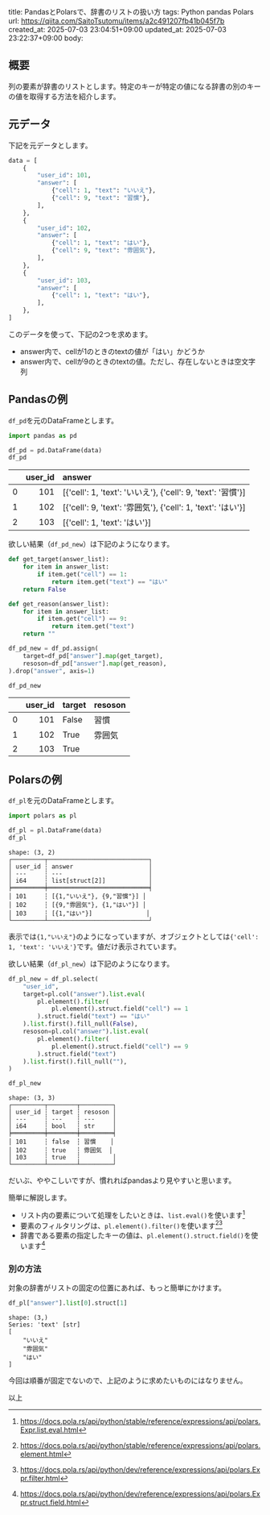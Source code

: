 title: PandasとPolarsで、辞書のリストの扱い方
tags: Python pandas Polars
url: https://qiita.com/SaitoTsutomu/items/a2c491207fb41b045f7b
created_at: 2025-07-03 23:04:51+09:00
updated_at: 2025-07-03 23:22:37+09:00
body:

## 概要

列の要素が辞書のリストとします。特定のキーが特定の値になる辞書の別のキーの値を取得する方法を紹介します。

## 元データ

下記を元データとします。

```python
data = [
    {
        "user_id": 101,
        "answer": [
            {"cell": 1, "text": "いいえ"},
            {"cell": 9, "text": "習慣"},
        ],
    },
    {
        "user_id": 102,
        "answer": [
            {"cell": 1, "text": "はい"},
            {"cell": 9, "text": "雰囲気"},
        ],
    },
    {
        "user_id": 103,
        "answer": [
            {"cell": 1, "text": "はい"},
        ],
    },
]
```

このデータを使って、下記の2つを求めます。

* answer内で、cellが1のときのtextの値が「はい」かどうか
* answer内で、cellが9のときのtextの値。ただし、存在しないときは空文字列

## Pandasの例

`df_pd`を元のDataFrameとします。

```python
import pandas as pd

df_pd = pd.DataFrame(data)
df_pd
```

|    |   user_id | answer                                                       |
|---:|----------:|:-------------------------------------------------------------|
|  0 |       101 | [{'cell': 1, 'text': 'いいえ'}, {'cell': 9, 'text': '習慣'}] |
|  1 |       102 | [{'cell': 9, 'text': '雰囲気'}, {'cell': 1, 'text': 'はい'}] |
|  2 |       103 | [{'cell': 1, 'text': 'はい'}]                                |

欲しい結果（`df_pd_new`）は下記のようになります。

```python
def get_target(answer_list):
    for item in answer_list:
        if item.get("cell") == 1:
            return item.get("text") == "はい"
    return False

def get_reason(answer_list):
    for item in answer_list:
        if item.get("cell") == 9:
            return item.get("text")
    return ""

df_pd_new = df_pd.assign(
    target=df_pd["answer"].map(get_target),
    resoson=df_pd["answer"].map(get_reason),
).drop("answer", axis=1)

df_pd_new
```

|    |   user_id | target   | resoson   |
|---:|----------:|:---------|:----------|
|  0 |       101 | False    | 習慣      |
|  1 |       102 | True     | 雰囲気    |
|  2 |       103 | True     |           |

## Polarsの例

`df_pl`を元のDataFrameとします。

```python
import polars as pl

df_pl = pl.DataFrame(data)
df_pl
```

```
shape: (3, 2)
┌─────────┬────────────────────────────┐
│ user_id ┆ answer                     │
│ ---     ┆ ---                        │
│ i64     ┆ list[struct[2]]            │
╞═════════╪════════════════════════════╡
│ 101     ┆ [{1,"いいえ"}, {9,"習慣"}] │
│ 102     ┆ [{9,"雰囲気"}, {1,"はい"}] │
│ 103     ┆ [{1,"はい"}]               │
└─────────┴────────────────────────────┘
```

表示では`{1,"いいえ"}`のようになっていますが、オブジェクトとしては`{'cell': 1, 'text': 'いいえ'}`です。値だけ表示されています。

欲しい結果（`df_pl_new`）は下記のようになります。

```python
df_pl_new = df_pl.select(
    "user_id",
    target=pl.col("answer").list.eval(
        pl.element().filter(
            pl.element().struct.field("cell") == 1
        ).struct.field("text") == "はい"
    ).list.first().fill_null(False),
    resoson=pl.col("answer").list.eval(
        pl.element().filter(
            pl.element().struct.field("cell") == 9
        ).struct.field("text")
    ).list.first().fill_null(""),
)

df_pl_new
```

```
shape: (3, 3)
┌─────────┬────────┬─────────┐
│ user_id ┆ target ┆ resoson │
│ ---     ┆ ---    ┆ ---     │
│ i64     ┆ bool   ┆ str     │
╞═════════╪════════╪═════════╡
│ 101     ┆ false  ┆ 習慣    │
│ 102     ┆ true   ┆ 雰囲気  │
│ 103     ┆ true   ┆         │
└─────────┴────────┴─────────┘
```

だいぶ、ややこしいですが、慣れればpandasより見やすいと思います。

簡単に解説します。

* リスト内の要素について処理をしたいときは、`list.eval()`を使います[^1]
* 要素のフィルタリングは、`pl.element().filter()`を使います[^2][^3]
* 辞書である要素の指定したキーの値は、`pl.element().struct.field()`を使います[^4]

[^1]: https://docs.pola.rs/api/python/stable/reference/expressions/api/polars.Expr.list.eval.html
[^2]: https://docs.pola.rs/api/python/stable/reference/expressions/api/polars.element.html
[^3]: https://docs.pola.rs/api/python/dev/reference/expressions/api/polars.Expr.filter.html
[^4]: https://docs.pola.rs/api/python/dev/reference/expressions/api/polars.Expr.struct.field.html

### 別の方法

対象の辞書がリストの固定の位置にあれば、もっと簡単にかけます。

```python
df_pl["answer"].list[0].struct[1]
```

```
shape: (3,)
Series: 'text' [str]
[
	"いいえ"
	"雰囲気"
	"はい"
]
```

今回は順番が固定でないので、上記のように求めたいものにはなりません。

以上

